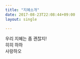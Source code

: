 ```yaml
---
title: "지혜소개"
date: 2017-08-23T22:08:44+09:00
layout: single

---
```


우리 지혜는 좀 괜찮지!  
히히 하하  
사랑하오
